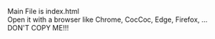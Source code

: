 Main File is index.html<br/>
Open it with a browser like Chrome, CocCoc, Edge, Firefox, ...<br/>
DON'T COPY ME!!!
